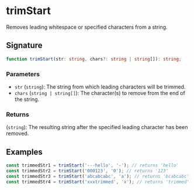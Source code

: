 # trimStart

Removes leading whitespace or specified characters from a string.

## Signature

```typescript
function trimStart(str: string, chars?: string | string[]): string;
```

### Parameters

- `str` (`string`): The string from which leading characters will be trimmed.
- `chars` (`string | string[]`): The character(s) to remove from the end of the string.

### Returns

(`string`): The resulting string after the specified leading character has been removed.

## Examples

```typescript
const trimmedStr1 = trimStart('---hello', '-'); // returns 'hello'
const trimmedStr2 = trimStart('000123', '0'); // returns '123'
const trimmedStr3 = trimStart('abcabcabc', 'a'); // returns 'bcabcabc'
const trimmedStr4 = trimStart('xxxtrimmed', 'x'); // returns 'trimmed'
```
